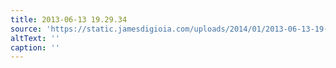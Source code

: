 ```yaml
---
title: 2013-06-13 19.29.34
source: 'https://static.jamesdigioia.com/uploads/2014/01/2013-06-13-19-29-34-scaled.jpg'
altText: ''
caption: ''
---
```



